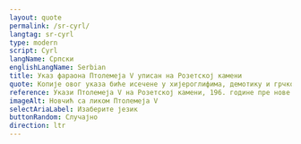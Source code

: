 ```yaml
---
layout: quote
permalink: /sr-cyrl/
langtag: sr-cyrl
type: modern
script: Cyrl
langName: Српски
englishLangName: Serbian
title: Указ фараона Птолемеја V уписан на Розетској камени
quote: Копије овог указа биће исечене у хијероглифима, демотику и грчком на базалтним плочама и постављене у храмовима првог, другог и трећег реда уз статуу Птолемеја, вечног бога.
reference: Укази Птолемеја V на Розетској камени, 196. године пре нове ере, Британски музеј.
imageAlt: Новчић са ликом Птолемеја V
selectAriaLabel: Изаберите језик
buttonRandom: Случајно
direction: ltr
---
```

